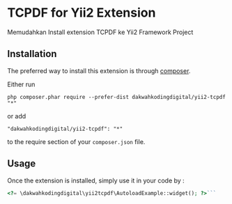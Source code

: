 TCPDF for Yii2 Extension
========================
Memudahkan Install extension TCPDF ke Yii2 Framework Project

Installation
------------

The preferred way to install this extension is through [composer](http://getcomposer.org/download/).

Either run

```
php composer.phar require --prefer-dist dakwahkodingdigital/yii2-tcpdf "*"
```

or add

```
"dakwahkodingdigital/yii2-tcpdf": "*"
```

to the require section of your `composer.json` file.


Usage
-----

Once the extension is installed, simply use it in your code by  :

```php
<?= \dakwahkodingdigital\yii2tcpdf\AutoloadExample::widget(); ?>```